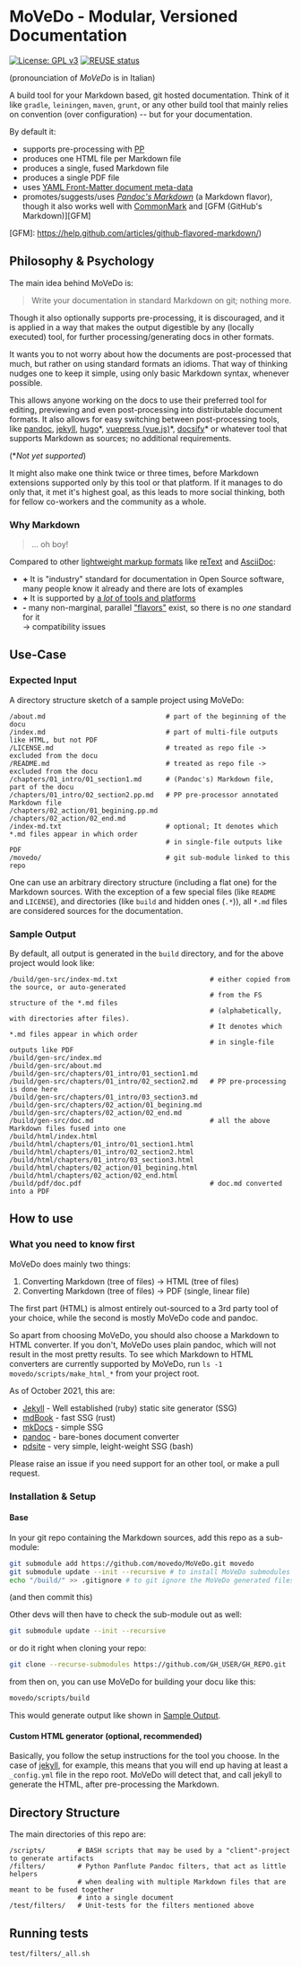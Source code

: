 <!--
SPDX-FileCopyrightText: 2021 Robin Vobruba <hoijui.quaero@gmail.com>

SPDX-License-Identifier: CC0-1.0
-->

# MoVeDo - Modular, Versioned Documentation

[![License: GPL v3](
    https://img.shields.io/badge/License-GPLv3-blue.svg)](
    https://www.gnu.org/licenses/gpl-3.0)
[![REUSE status](
    https://api.reuse.software/badge/github.com/movedo/MoVeDo)](
    https://api.reuse.software/info/github.com/movedo/MoVeDo)

(pronounciation of *MoVeDo* is in Italian)

A build tool for your Markdown based, git hosted documentation.
Think of it like `gradle`, `leiningen`, `maven`, `grunt`,
or any other build tool that mainly relies on convention
(over configuration) -- but for your documentation.

By default it:

* supports pre-processing with [PP][PP]
* produces one HTML file per Markdown file
* produces a single, fused Markdown file
* produces a single PDF file
* uses [YAML Front-Matter document meta-data][YFM]
* promotes/suggests/uses [*Pandoc's Markdown*][PANDOC-MD] (a Markdown flavor),
  though it also works well with [CommonMark][COMMON-MARK]
  and [GFM (GitHub's Markdown)][GFM]

[PP]: https://github.com/CDSoft/pp
[YFM]: https://assemble.io/docs/YAML-front-matter.html
[PANDOC-MD]: https://pandoc.org/MANUAL.html#pandocs-markdown
[COMMON-MARK]: https://commonmark.org
[GFM]: https://help.github.com/articles/github-flavored-markdown/)

## Philosophy & Psychology

The main idea behind MoVeDo is:

> Write your documentation in standard Markdown on git;
> nothing more.

Though it also optionally supports pre-processing,
it is discouraged, and it is applied in a way
that makes the output digestible by any (locally executed) tool,
for further processing/generating docs in other formats.

It wants you to not worry about how the documents are post-processed that much,
but rather on using standard formats an idioms.
That way of thinking nudges one to keep it simple,
using only basic Markdown syntax, whenever possible.

This allows anyone working on the docs
to use their preferred tool for editing, previewing
and even post-processing into distributable document formats.
It also allows for easy switching between post-processing tools,
like [pandoc](https://pandoc.org),
[jekyll](https://jekyllrb.com),
[hugo](https://gohugo.io)\*,
[vuepress (vue.js)](https://vuepress.vuejs.org)\*,
[docsify](https://docsify.js.org/)\*
or whatever tool that supports Markdown as sources;
no additional requirements.

(\*_Not yet supported_)

It might also make one think twice or three times,
before Markdown extensions supported only by this tool or that platform.
If it manages to do only that, it met it's highest goal,
as this leads to more social thinking,
both for fellow co-workers and the community as a whole.

### Why Markdown

> ... oh boy!

Compared to other [lightweight markup formats](
    https://en.wikipedia.org/wiki/Lightweight_markup_language)
like [reText](https://github.com/retext-project/retext)
and [AsciiDoc](https://asciidoc.org):

* **\+** It is "industry" standard for documentation in Open Source software,
  many people know it already and there are lots of examples
* **\+** It is supported by [a *lot* of tools and platforms](
  https://www.markdownguide.org/tools/)
* **\-** many non-marginal, parallel ["flavors"](
  https://github.com/commonmark/commonmark-spec/wiki/markdown-flavors)
  exist, so there is no *one* standard for it \
  -> compatibility issues

## Use-Case

### Expected Input

A directory structure sketch of a sample project using MoVeDo:

```
/about.md                              # part of the beginning of the docu
/index.md                              # part of multi-file outputs like HTML, but not PDF
/LICENSE.md                            # treated as repo file -> excluded from the docu
/README.md                             # treated as repo file -> excluded from the docu
/chapters/01_intro/01_section1.md      # (Pandoc's) Markdown file, part of the docu
/chapters/01_intro/02_section2.pp.md   # PP pre-processor annotated Markdown file
/chapters/02_action/01_begining.pp.md
/chapters/02_action/02_end.md
/index-md.txt                          # optional; It denotes which *.md files appear in which order
                                       # in single-file outputs like PDF
/movedo/                               # git sub-module linked to this repo
```

One can use an arbitrary directory structure (including a flat one)
for the Markdown sources.
With the exception of a few special files (like `README` and `LICENSE`),
and directories (like `build` and hidden ones (`.*`)),
all `*.md` files are considered sources for the documentation.

### Sample Output

By default, all output is generated in the `build` directory,
and for the above project would look like:

```
/build/gen-src/index-md.txt                       # either copied from the source, or auto-generated
                                                  # from the FS structure of the *.md files
                                                  # (alphabetically, with directories after files).
                                                  # It denotes which *.md files appear in which order
                                                  # in single-file outputs like PDF
/build/gen-src/index.md
/build/gen-src/about.md
/build/gen-src/chapters/01_intro/01_section1.md
/build/gen-src/chapters/01_intro/02_section2.md   # PP pre-processing is done here
/build/gen-src/chapters/01_intro/03_section3.md
/build/gen-src/chapters/02_action/01_begining.md
/build/gen-src/chapters/02_action/02_end.md
/build/gen-src/doc.md                             # all the above Markdown files fused into one
/build/html/index.html
/build/html/chapters/01_intro/01_section1.html
/build/html/chapters/01_intro/02_section2.html
/build/html/chapters/01_intro/03_section3.html
/build/html/chapters/02_action/01_begining.html
/build/html/chapters/02_action/02_end.html
/build/pdf/doc.pdf                                # doc.md converted into a PDF
```

## How to use

### What you need to know first

MoVeDo does mainly two things:

1. Converting Markdown (tree of files) -> HTML (tree of files)
2. Converting Markdown (tree of files) -> PDF (single, linear file)

The first part (HTML) is almost entirely out-sourced
to a 3rd party tool of your choice,
while the second is mostly MoVeDo code and pandoc.

So apart from choosing MoVeDo,
you should also choose a Markdown to HTML converter.
If you don't, MoVeDo uses plain pandoc,
which will not result in the most pretty results.
To see which Markdown to HTML converters are currently supported by MoVeDo,
run `ls -1 movedo/scripts/make_html_*` from your project root.

As of October 2021, this are:

* [Jekyll](https://jekyllrb.com) -
  Well established (ruby) static site generator (SSG)
* [mdBook](https://github.com/rust-lang/mdBook) - fast SSG (rust)
* [mkDocs](https://www.mkdocs.org) - simple SSG
* [pandoc](https://pandoc.org) - bare-bones document converter
* [pdsite](http://pdsite.org) - very simple, leight-weight SSG (bash)

Please raise an issue if you need support for an other tool,
or make a pull request.

### Installation & Setup

#### Base

In your git repo containing the Markdown sources,
add this repo as a sub-module:

```bash
git submodule add https://github.com/movedo/MoVeDo.git movedo
git submodule update --init --recursive # to install MoVeDo submodules
echo "/build/" >> .gitignore # to git ignore the MoVeDo generated files
```

(and then commit this)

Other devs will then have to check the sub-module out as well:

```bash
git submodule update --init --recursive
```

or do it right when cloning your repo:

```bash
git clone --recurse-submodules https://github.com/GH_USER/GH_REPO.git
```

from then on, you can use MoVeDo for building your docu like this:

```bash
movedo/scripts/build
```

This would generate output like shown in [Sample Output](#sample-output).

#### Custom HTML generator (optional, recommended)

Basically, you follow the setup instructions for the tool you choose.
In the case of [jekyll](https://jekyllrb.com), for example,
this means that you will end up having at least a `_config.yml` file
in the repo root.
MoVeDo will detect that, and call jekyll to generate the HTML,
after pre-processing the Markdown.

## Directory Structure

The main directories of this repo are:

```
/scripts/        # BASH scripts that may be used by a "client"-project to generate artifacts
/filters/        # Python Panflute Pandoc filters, that act as little helpers
                 # when dealing with multiple Markdown files that are meant to be fused together
                 # into a single document
/test/filters/   # Unit-tests for the filters mentioned above
```

## Running tests

```bash
test/filters/_all.sh
```
